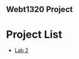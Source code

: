 ## Webt1320 Project

<h1>Project List</h1>
<ul>
  <li><a href="lecture2/Index.html" target="_blank">Lab 2</a>



